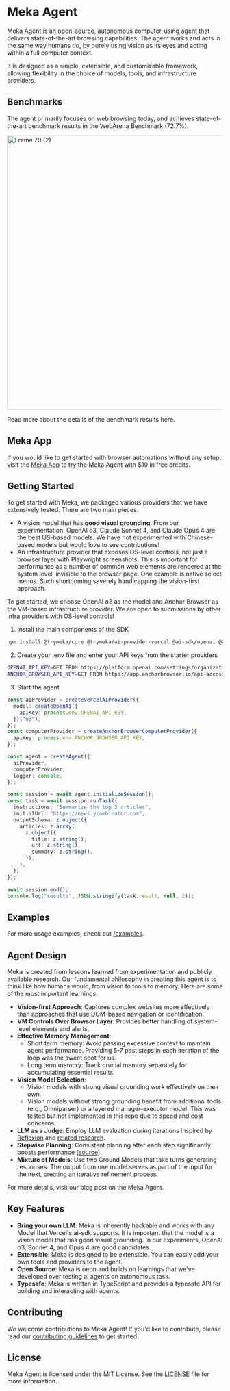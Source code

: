 # Meka Agent

Meka Agent is an open-source, autonomous computer-using agent that delivers state-of-the-art browsing capabilities. The agent works and acts in the same way humans do, by purely using vision as its eyes and acting within a full computer context.

It is designed as a simple, extensible, and customizable framework, allowing flexibility in the choice of models, tools, and infrastructure providers.

## Benchmarks

The agent primarily focuses on web browsing today, and achieves state-of-the-art benchmark results in the WebArena Benchmark (72.7%).

<img width="902" height="641" alt="Frame 70 (2)" src="https://github.com/user-attachments/assets/45ba645c-7bb3-458d-af8a-9cb6cf689510" />

Read more about the details of the benchmark results here.

## Meka App

If you would like to get started with browser automations without any setup, visit the [Meka App](https://withmeka.com) to try the Meka Agent with $10 in free credits.

## Getting Started

To get started with Meka, we packaged various providers that we have extensively tested. There are two main pieces:

- A vision model that has **good visual grounding**. From our experimentation, OpenAI o3, Claude Sonnet 4, and Claude Opus 4 are the best US-based models. We have not experimented with Chinese-based models but would love to see contributions!
- An infrastructure provider that exposes OS-level controls, not just a browser layer with Playwright screenshots. This is important for performance as a number of common web elements are rendered at the system level, invisible to the browser page. One example is native select menus. Such shortcoming severely handicapping the vision-first approach.

To get started, we choose OpenAI o3 as the model and Anchor Browser as the VM-based infrastructure provider. We are open to submissions by other infra providers with OS-level controls!

1. Install the main components of the SDK

```bash
npm install @trymeka/core @trymeka/ai-provider-vercel @ai-sdk/openai @trymeka/computer-provider-anchor-browser playwright-core
```

2. Create your .env file and enter your API keys from the starter providers

```bash
OPENAI_API_KEY=GET FROM https://platform.openai.com/settings/organization/api-keys
ANCHOR_BROWSER_API_KEY=GET FROM https://app.anchorbrowser.io/api-access
```

3. Start the agent

```typescript
const aiProvider = createVercelAIProvider({
  model: createOpenAI({
    apiKey: process.env.OPENAI_API_KEY,
  })("o3"),
});
const computerProvider = createAnchorBrowserComputerProvider({
  apiKey: process.env.ANCHOR_BROWSER_API_KEY,
});

const agent = createAgent({
  aiProvider,
  computerProvider,
  logger: console,
});

const session = await agent.initializeSession();
const task = await session.runTask({
  instructions: "Summarize the top 3 articles",
  initialUrl: "https://news.ycombinator.com",
  outputSchema: z.object({
    articles: z.array(
      z.object({
        title: z.string(),
        url: z.string(),
        summary: z.string(),
      }),
    ),
  }),
});

await session.end();
console.log("results", JSON.stringify(task.result, null, 2));
```

## Examples

For more usage examples, check out [/examples](/examples/).

## Agent Design

Meka is created from lessons learned from experimentation and publicly available research. Our fundamental philosophy in creating this agent is to think like how humans would, from vision to tools to memory. Here are some of the most important learnings:

- **Vision-first Approach**: Captures complex websites more effectively than approaches that use DOM-based navigation or identification.
- **VM Controls Over Browser Layer**: Provides better handling of system-level elements and alerts.
- **Effective Memory Management**:
  - Short term memory: Avoid passing excessive context to maintain agent performance. Providing 5-7 past steps in each iteration of the loop was the sweet spot for us.
  - Long term memory: Track crucial memory separately for accumulating essential results.
- **Vision Model Selection**:
  - Vision models with strong visual grounding work effectively on their own.
  - Vision models without strong grounding benefit from additional tools (e.g., Omniparser) or a layered manager-executor model. This was tested but not implemented in this repo due to speed and cost concerns.
- **LLM as a Judge**: Employ LLM evaluation during iterations inspired by [Reflexion](https://arxiv.org/pdf/2303.11366) and [related research](https://arxiv.org/abs/2404.06474).
- **Stepwise Planning**: Consistent planning after each step significantly boosts performance ([source](https://arxiv.org/abs/2506.06698)).
- **Mixture of Models**: Use two Ground Models that take turns generating responses. The output from one model serves as part of the input for the next, creating an iterative refinement process.

For more details, visit our blog post on the Meka Agent.

## Key Features

- **Bring your own LLM**: Meka is inherently hackable and works with any Model that Vercel's ai-sdk supports. It is important that the model is a vision model that has good visual grounding. In our experiments, OpenAI o3, Sonnet 4, and Opus 4 are good candidates.
- **Extensible**: Meka is designed to be extensible. You can easily add your own tools and providers to the agent.
- **Open Source**: Meka is oepn and builds on learnings that we've developed over testing ai agents on autonomous task.
- **Typesafe**: Meka is written in TypeScript and provides a typesafe API for building and interacting with agents.

## Contributing

We welcome contributions to Meka Agent! If you'd like to contribute, please read our [contributing guidelines](CONTRIBUTING.md) to get started.

## License

Meka Agent is licensed under the MIT License. See the [LICENSE](LICENSE) file for more information.
